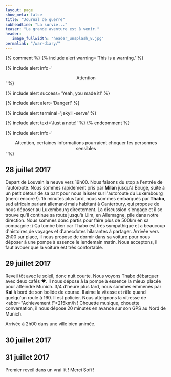 ```yaml
---
layout: page
show_meta: false
title: "Journal de guerre"
subheadline: "La survie..."
teaser: "La grande aventure est à venir."
header:
   image_fullwidth: "header_unsplash_8.jpg"
permalink: "/war-diary/"
---
```

{% comment %}
{% include alert warning='This is a warning.' %}

{% include alert info='<center>Attention</center>' %}

{% include alert success='Yeah, you made it!' %}

{% include alert alert='Danger!' %}

{% include alert terminal='jekyll -serve' %}

{% include alert text='Just a note!' %}
{% endcomment %}

{% include alert info='<center>Attention, certaines informations pourraient choquer les personnes sensibles</center>' %}
## 28 juillet 2017
Depart de Louvain la neuve vers 19h00. Nous faisons du stop a l'entrée de l'autoroute. Nous sommes rapidement pris par <b>Milan</b> jusqu'à Bouge, suite à un petit détour de sa part pour nous laisser sur l'autoroute du Luxembourg (merci encore !). 15 minutes plus tard, nous sommes embarqués par <b>Thabo</b>, sud africain parlant allemand mais habitant à Canterbury, qui propose de nous déposer au Luxembourg directement. La discussion s'engage et il se trouve qu'il continue sa route jusqu'à Ulm, en Allemagne, pile dans notre direction. Nous sommes donc partis pour faire plus de 500km en sa compagnie :) Ça tombe bien car Thabo est très sympathique et a beaucoup d'histoires,de voyages et d'anecdotes hilarantes à partager. Arrivée vers 2h00 sur place, il nous propose de dormir dans sa voiture pour nous déposer à une pompe à essence le lendemain matin. Nous acceptons, il faut avouer que la voiture est très confortable.


## 29 juillet 2017
Reveil tôt avec le soleil, donc nuit courte. Nous voyons Thabo débarquer avec deux cafés ♥. Il nous dépose à la pompe à essence la mieux placée pour atteindre Munich. 3/4 d'heure plus tard, nous sommes emmenés par <b>Kai</b> à bord de son bolide de course. Il aime la vitesse et râle quand quelqu'un roule à 160. Il est policier. Nous atteignons la vitresse de <abbr="Achievement !">215km/h<abbr> ! Chouette musique, chouette conversation, il nous dépose 20 minutes en avance sur son GPS au Nord de Munich.

Arrivée à 2h00 dans une ville bien animée.

## 30 juillet 2017


## 31 juillet 2017
Premier reveil dans un vrai lit ! Merci Sofi !
